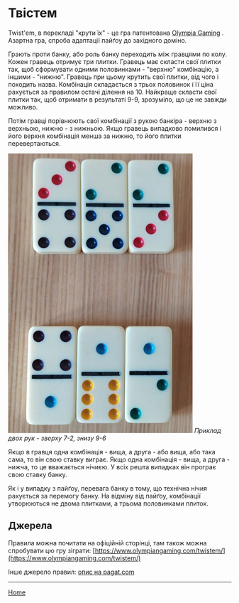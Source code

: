 # Твістем

Twist'em, в перекладі "крути їх" - це гра патентована [Olympia Gaming](https://www.olympiangaming.com/) . Азартна гра, спроба адаптації пайґоу до західного доміно. 

Грають проти банку, або роль банку переходить між гравцями по колу. Кожен гравець отримує три плитки. Гравець має скласти свої плитки так, щоб сформувати одними половинками - "верхню" комбінацію, а іншими - "нижню". Гравець при цьому крутить свої плитки, від чого і походить назва. Комбінація складається з трьох половинок і її ціна рахується за правилом остачі ділення на 10. Найкраще скласти свої плитки так, щоб отримати в результаті 9-9, зрозуміло, що це не завжди можливо. 

Потім гравці порівнюють свої комбінації з рукою банкіра - верхню з верхньою, нижню - з нижньою. Якщо гравець випадково помилився і його верхня комбінація менша за нижню, то його плитки перевертаються. 

![](/docs/assets/images/gupai/twistem-hands.jpg?w=416)
_Приклад двох рук - зверху 7-2, знизу 9-6_

Якщо в гравця одна комбінація - вища, а друга - або вища, або така сама, то він свою ставку виграє. Якщо одна комбінація - вища, а друга - нижча, то це вважається нічиєю. У всіх решта випадках він програє свою ставку банку. 

Як і у випадку з пайґоу, перевага банку в тому, що технічна нічия рахується за перемогу банку. На відміну від пайґоу, комбінації утворюються не двома плитками, а трьома половинками плиток. 

## Джерела 

Правила можна почитати на офіційній сторінці, там також можна спробувати цю гру зіграти: [https://www.olympiangaming.com/twistem/](https://www.olympiangaming.com/twistem/) 

Інше джерело правил: [опис на pagat.com](https://www.pagat.com/domino/partition/doublehand.html) 

---  

[Home](/wpua/gupai/index.html)
